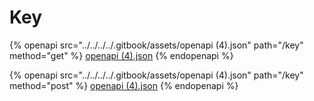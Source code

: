 # Key

{% openapi src="../../../../.gitbook/assets/openapi (4).json" path="/key" method="get" %}
[openapi (4).json](<../../../../.gitbook/assets/openapi (4).json>)
{% endopenapi %}

{% openapi src="../../../../.gitbook/assets/openapi (4).json" path="/key" method="post" %}
[openapi (4).json](<../../../../.gitbook/assets/openapi (4).json>)
{% endopenapi %}
